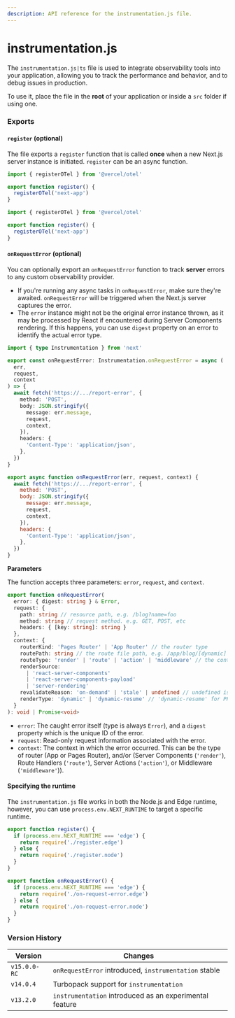 ```yaml
---
description: API reference for the instrumentation.js file.
---
```


# instrumentation.js

The `instrumentation.js|ts` file is used to integrate observability tools into your application, allowing you to track the performance and behavior, and to debug issues in production.

To use it, place the file in the **root** of your application or inside a `src` folder if using one.

### Exports

#### `register` (optional)

The file exports a `register` function that is called **once** when a new Next.js server instance is initiated. `register` can be an async function.

```ts
import { registerOTel } from '@vercel/otel'

export function register() {
  registerOTel('next-app')
}
```

```js
import { registerOTel } from '@vercel/otel'

export function register() {
  registerOTel('next-app')
}
```

#### `onRequestError` (optional)

You can optionally export an `onRequestError` function to track **server** errors to any custom observability provider.

* If you're running any async tasks in `onRequestError`, make sure they're awaited. `onRequestError` will be triggered when the Next.js server captures the error.
* The `error` instance might not be the original error instance thrown, as it may be processed by React if encountered during Server Components rendering. If this happens, you can use `digest` property on an error to identify the actual error type.

```ts
import { type Instrumentation } from 'next'

export const onRequestError: Instrumentation.onRequestError = async (
  err,
  request,
  context
) => {
  await fetch('https://.../report-error', {
    method: 'POST',
    body: JSON.stringify({
      message: err.message,
      request,
      context,
    }),
    headers: {
      'Content-Type': 'application/json',
    },
  })
}
```

```js
export async function onRequestError(err, request, context) {
  await fetch('https://.../report-error', {
    method: 'POST',
    body: JSON.stringify({
      message: err.message,
      request,
      context,
    }),
    headers: {
      'Content-Type': 'application/json',
    },
  })
}
```

**Parameters**

The function accepts three parameters: `error`, `request`, and `context`.

```ts
export function onRequestError(
  error: { digest: string } & Error,
  request: {
    path: string // resource path, e.g. /blog?name=foo
    method: string // request method. e.g. GET, POST, etc
    headers: { [key: string]: string }
  },
  context: {
    routerKind: 'Pages Router' | 'App Router' // the router type
    routePath: string // the route file path, e.g. /app/blog/[dynamic]
    routeType: 'render' | 'route' | 'action' | 'middleware' // the context in which the error occurred
    renderSource:
      | 'react-server-components'
      | 'react-server-components-payload'
      | 'server-rendering'
    revalidateReason: 'on-demand' | 'stale' | undefined // undefined is a normal request without revalidation
    renderType: 'dynamic' | 'dynamic-resume' // 'dynamic-resume' for PPR
  }
): void | Promise<void>
```

* `error`: The caught error itself (type is always `Error`), and a `digest` property which is the unique ID of the error.
* `request`: Read-only request information associated with the error.
* `context`: The context in which the error occurred. This can be the type of router (App or Pages Router), and/or (Server Components (`'render'`), Route Handlers (`'route'`), Server Actions (`'action'`), or Middleware (`'middleware'`)).

#### Specifying the runtime

The `instrumentation.js` file works in both the Node.js and Edge runtime, however, you can use `process.env.NEXT_RUNTIME` to target a specific runtime.

```js
export function register() {
  if (process.env.NEXT_RUNTIME === 'edge') {
    return require('./register.edge')
  } else {
    return require('./register.node')
  }
}

export function onRequestError() {
  if (process.env.NEXT_RUNTIME === 'edge') {
    return require('./on-request-error.edge')
  } else {
    return require('./on-request-error.node')
  }
}
```

### Version History

| Version      | Changes                                                 |
| ------------ | ------------------------------------------------------- |
| `v15.0.0-RC` | `onRequestError` introduced, `instrumentation` stable   |
| `v14.0.4`    | Turbopack support for `instrumentation`                 |
| `v13.2.0`    | `instrumentation` introduced as an experimental feature |
